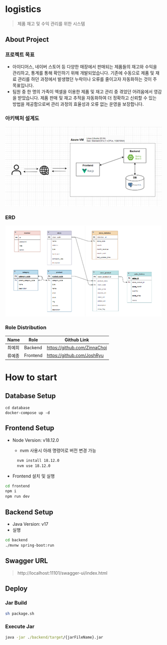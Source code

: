 # logistics

> 제품 재고 및 수익 관리를 위한 시스템

## About Project

### 프로젝트 목표

- 아이디어스, 네이버 스토어 등 다양한 매장에서 판매되는 제품들의 재고와 수익을 관리하고, 통계를 통해 확인하기 위해 개발되었습니다. 기존에 수동으로 제품 및 재료 관리를 하던 과정에서 발생했던 누락이나 오류를 줄이고자 자동화하는 것이 주 목표입니다.
- 팀원 중 한 명의 가족이 엑셀을 이용한 제품 및 재고 관리 중 겪었던 어려움에서 영감을 받았습니다. 제품 판매 및 재고 추적을 자동화하여 더 정확하고 신뢰할 수 있는 방법을 제공함으로써 관리 과정의 효율성과 오류 없는 운영을 보장합니다.

### 아키텍처 설계도

![alt text](img/아키텍처설계도.png)

### ERD

![alt text](img/ERD.png)

### Role Distribution

| Name   | Role     | Github Link                  |
| ------ | -------- | ---------------------------- |
| 최예희 | Backend  | https://github.com/ZinnaChoi |
| 류예종 | Frontend | https://github.com/JoshRyu   |

# How to start

## Database Setup

```
cd database
docker-compose up -d
```

## Frontend Setup

- Node Version: v18.12.0

  - nvm 사용시 아래 명령어로 버전 변경 가능

  ```cmd
    nvm install 18.12.0
    nvm use 18.12.0
  ```

- Frontend 설치 및 실행

```cmd
cd frontend
npm i
npm run dev
```

## Backend Setup

- Java Version: v17
- 실행

```sh
cd backend
./mvnw spring-boot:run
```

## Swagger URL

> http://localhost:11101/swagger-ui/index.html

## Deploy

### Jar Build

```sh
sh package.sh
```

### Execute Jar

```cmd
java -jar ./backend/target/{jarFileName}.jar
```
